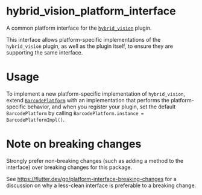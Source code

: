 # hybrid_vision_platform_interface

A common platform interface for the [`hybrid_vision`][1] plugin.

This interface allows platform-specific implementations of the `hybrid_vision`
plugin, as well as the plugin itself, to ensure they are supporting the same 
interface.

# Usage

To implement a new platform-specific implementation of `hybrid_vision`, extend 
[`BarcodePlatform`][2] with an implementation that performs the platform-specific 
behavior, and when you register your plugin, set the default `BarcodePlatform` by 
calling `BarcodePlatform.instance = BarcodePlatformImpl()`.

# Note on breaking changes

Strongly prefer non-breaking changes (such as adding a method to the interface)
over breaking changes for this package.

See https://flutter.dev/go/platform-interface-breaking-changes for a discussion
on why a less-clean interface is preferable to a breaking change.

[1]: https://pub.dev/packages/hybrid_vision
[2]: lib/src/barcode.dart
